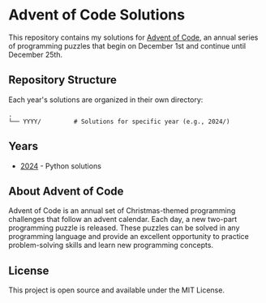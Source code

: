 # Advent of Code Solutions

This repository contains my solutions for [Advent of Code](https://adventofcode.com/), an annual series of programming puzzles that begin on December 1st and continue until December 25th.

## Repository Structure

Each year's solutions are organized in their own directory:

```
.
└── YYYY/         # Solutions for specific year (e.g., 2024/)
```

## Years

- [2024](./2024) - Python solutions

## About Advent of Code

Advent of Code is an annual set of Christmas-themed programming challenges that follow an advent calendar. Each day, a new two-part programming puzzle is released. These puzzles can be solved in any programming language and provide an excellent opportunity to practice problem-solving skills and learn new programming concepts.

## License

This project is open source and available under the MIT License. 